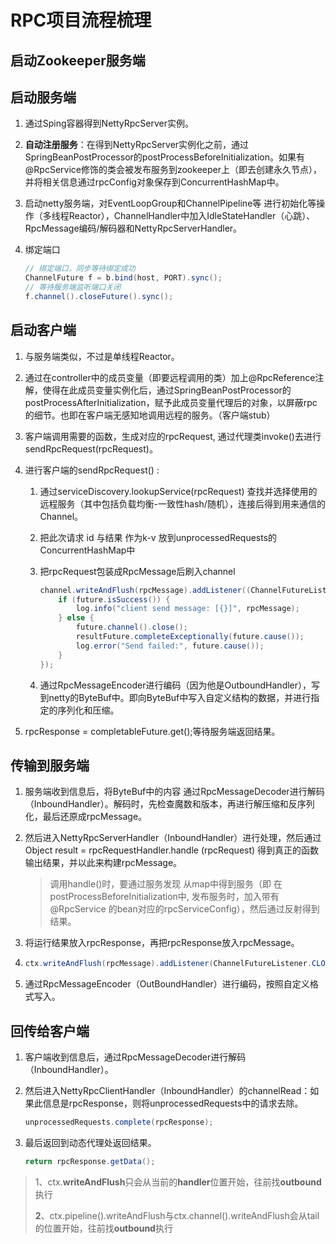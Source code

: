 # RPC项目流程梳理



## 启动Zookeeper服务端



## 启动服务端

1. 通过Sping容器得到NettyRpcServer实例。

2. **自动注册服务**：在得到NettyRpcServer实例化之前，通过SpringBeanPostProcessor的postProcessBeforeInitialization。如果有@RpcService修饰的类会被发布服务到zookeeper上（即去创建永久节点），并将相关信息通过rpcConfig对象保存到ConcurrentHashMap中。

3. 启动netty服务端，对EventLoopGroup和ChannelPipeline等 进行初始化等操作（多线程Reactor），ChannelHandler中加入IdleStateHandler（心跳）、RpcMessage编码/解码器和NettyRpcServerHandler。

4. 绑定端口

   ```java
   // 绑定端口，同步等待绑定成功
   ChannelFuture f = b.bind(host, PORT).sync();
   // 等待服务端监听端口关闭
   f.channel().closeFuture().sync();
   ```

   

## 启动客户端

1. 与服务端类似，不过是单线程Reactor。

2. 通过在controller中的成员变量（即要远程调用的类）加上@RpcReference注解，使得在此成员变量实例化后，通过SpringBeanPostProcessor的postProcessAfterInitialization，赋予此成员变量代理后的对象，以屏蔽rpc的细节。也即在客户端无感知地调用远程的服务。（客户端stub）

3. 客户端调用需要的函数，生成对应的rpcRequest, 通过代理类invoke()去进行sendRpcRequest(rpcRequest)。

4. 进行客户端的sendRpcRequest() :

   1. 通过serviceDiscovery.lookupService(rpcRequest) 查找并选择使用的远程服务（其中包括负载均衡-一致性hash/随机），连接后得到用来通信的Channel。

   2. 把此次请求 id 与结果 作为k-v 放到unprocessedRequests的ConcurrentHashMap中

   3. 把rpcRequest包装成RpcMessage后刷入channel

      ``` java
      channel.writeAndFlush(rpcMessage).addListener((ChannelFutureListener) future -> {
          if (future.isSuccess()) {
              log.info("client send message: [{}]", rpcMessage);
          } else {
              future.channel().close();
              resultFuture.completeExceptionally(future.cause());
              log.error("Send failed:", future.cause());
          }
      });
      ```

   4. 通过RpcMessageEncoder进行编码（因为他是OutboundHandler），写到netty的ByteBuf中。即向ByteBuf中写入自定义结构的数据，并进行指定的序列化和压缩。

5. rpcResponse = completableFuture.get();等待服务端返回结果。



## 传输到服务端

1. 服务端收到信息后，将ByteBuf中的内容 通过RpcMessageDecoder进行解码（InboundHandler）。解码时，先检查魔数和版本，再进行解压缩和反序列化，最后还原成rpcMessage。

2. 然后进入NettyRpcServerHandler（InboundHandler）进行处理，然后通过Object result = rpcRequestHandler.handle (rpcRequest) 得到真正的函数输出结果，并以此来构建rpcMessage。

   > 调用handle()时，要通过服务发现 从map中得到服务（即 在postProcessBeforeInitialization中, 发布服务时，加入带有@RpcService 的bean对应的rpcServiceConfig），然后通过反射得到结果。

3. 将运行结果放入rpcResponse，再把rpcResponse放入rpcMessage。

4. ```java
   ctx.writeAndFlush(rpcMessage).addListener(ChannelFutureListener.CLOSE_ON_FAILURE);
   ```

5. 通过RpcMessageEncoder（OutBoundHandler）进行编码，按照自定义格式写入。



## 回传给客户端

1. 客户端收到信息后，通过RpcMessageDecoder进行解码（InboundHandler）。

2. 然后进入NettyRpcClientHandler（InboundHandler）的channelRead：如果此信息是rpcResponse，则将unprocessedRequests中的请求去除。

   ```java
   unprocessedRequests.complete(rpcResponse);
   ```

3. 最后返回到动态代理处返回结果。

   ```java
   return rpcResponse.getData();
   ```





> 1、ctx.**writeAndFlush**只会从当前的**handler**位置开始，往前找**outbound**执行
>
> **2**、ctx.pipeline().writeAndFlush与ctx.channel().writeAndFlush会从tail的位置开始，往前找**outbound**执行
